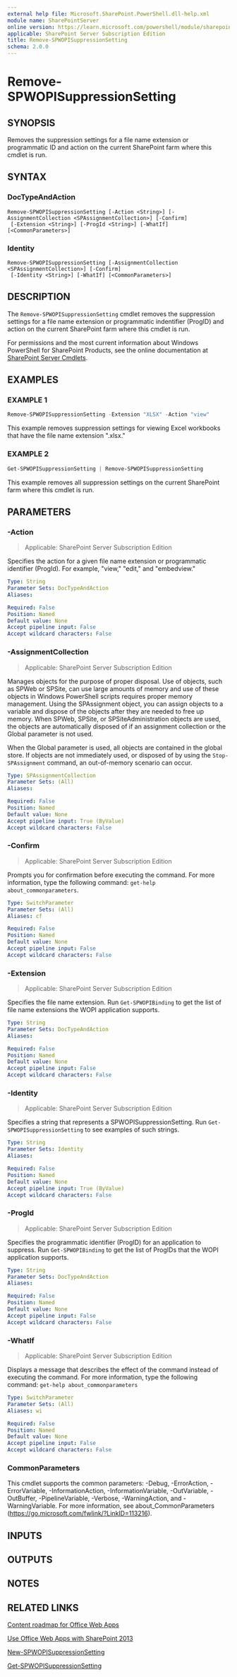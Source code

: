 ```yaml
---
external help file: Microsoft.SharePoint.PowerShell.dll-help.xml
module name: SharePointServer
online version: https://learn.microsoft.com/powershell/module/sharepoint-server/remove-spwopisuppressionsetting
applicable: SharePoint Server Subscription Edition
title: Remove-SPWOPISuppressionSetting
schema: 2.0.0
---
```


# Remove-SPWOPISuppressionSetting

## SYNOPSIS
Removes the suppression settings for a file name extension or programmatic ID and action on the current SharePoint farm where this cmdlet is run.

## SYNTAX

### DocTypeAndAction
```
Remove-SPWOPISuppressionSetting [-Action <String>] [-AssignmentCollection <SPAssignmentCollection>] [-Confirm]
 [-Extension <String>] [-ProgId <String>] [-WhatIf] [<CommonParameters>]
```

### Identity
```
Remove-SPWOPISuppressionSetting [-AssignmentCollection <SPAssignmentCollection>] [-Confirm]
 [-Identity <String>] [-WhatIf] [<CommonParameters>]
```

## DESCRIPTION
The `Remove-SPWOPISuppressionSetting` cmdlet removes the suppression settings for a file name extension or programmatic indentifier (ProgID) and action on the current SharePoint farm where this cmdlet is run.

For permissions and the most current information about Windows PowerShell for SharePoint Products, see the online documentation at [SharePoint Server Cmdlets](https://learn.microsoft.com/powershell/sharepoint/sharepoint-server/sharepoint-server-cmdlets).

## EXAMPLES

### EXAMPLE 1
```powershell
Remove-SPWOPISuppressionSetting -Extension "XLSX" -Action "view"
```

This example removes suppression settings for viewing Excel workbooks that have the file name extension ".xlsx."

### EXAMPLE 2
```powershell
Get-SPWOPISuppressionSetting | Remove-SPWOPISuppressionSetting
```

This example removes all suppression settings on the current SharePoint farm where this cmdlet is run.

## PARAMETERS

### -Action

> Applicable: SharePoint Server Subscription Edition

Specifies the action for a given file name extension or programmatic identifier (ProgId).
For example, "view," "edit," and "embedview."

```yaml
Type: String
Parameter Sets: DocTypeAndAction
Aliases:

Required: False
Position: Named
Default value: None
Accept pipeline input: False
Accept wildcard characters: False
```

### -AssignmentCollection

> Applicable: SharePoint Server Subscription Edition

Manages objects for the purpose of proper disposal.
Use of objects, such as SPWeb or SPSite, can use large amounts of memory and use of these objects in Windows PowerShell scripts requires proper memory management.
Using the SPAssignment object, you can assign objects to a variable and dispose of the objects after they are needed to free up memory.
When SPWeb, SPSite, or SPSiteAdministration objects are used, the objects are automatically disposed of if an assignment collection or the Global parameter is not used.

When the Global parameter is used, all objects are contained in the global store.
If objects are not immediately used, or disposed of by using the `Stop-SPAssignment` command, an out-of-memory scenario can occur.

```yaml
Type: SPAssignmentCollection
Parameter Sets: (All)
Aliases:

Required: False
Position: Named
Default value: None
Accept pipeline input: True (ByValue)
Accept wildcard characters: False
```

### -Confirm

> Applicable: SharePoint Server Subscription Edition

Prompts you for confirmation before executing the command.
For more information, type the following command: `get-help about_commonparameters`.

```yaml
Type: SwitchParameter
Parameter Sets: (All)
Aliases: cf

Required: False
Position: Named
Default value: None
Accept pipeline input: False
Accept wildcard characters: False
```

### -Extension

> Applicable: SharePoint Server Subscription Edition

Specifies the file name extension.
Run `Get-SPWOPIBinding` to get the list of file name extensions the WOPI application supports.

```yaml
Type: String
Parameter Sets: DocTypeAndAction
Aliases:

Required: False
Position: Named
Default value: None
Accept pipeline input: False
Accept wildcard characters: False
```

### -Identity

> Applicable: SharePoint Server Subscription Edition

Specifies a string that represents a SPWOPISuppressionSetting.
Run `Get-SPWOPISuppressionSetting` to see examples of such strings.

```yaml
Type: String
Parameter Sets: Identity
Aliases:

Required: False
Position: Named
Default value: None
Accept pipeline input: True (ByValue)
Accept wildcard characters: False
```

### -ProgId

> Applicable: SharePoint Server Subscription Edition

Specifies the programmatic identifier (ProgID) for an application to suppress.
Run `Get-SPWOPIBinding` to get the list of ProgIDs that the WOPI application supports.

```yaml
Type: String
Parameter Sets: DocTypeAndAction
Aliases:

Required: False
Position: Named
Default value: None
Accept pipeline input: False
Accept wildcard characters: False
```

### -WhatIf

> Applicable: SharePoint Server Subscription Edition

Displays a message that describes the effect of the command instead of executing the command.
For more information, type the following command: `get-help about_commonparameters`

```yaml
Type: SwitchParameter
Parameter Sets: (All)
Aliases: wi

Required: False
Position: Named
Default value: None
Accept pipeline input: False
Accept wildcard characters: False
```

### CommonParameters
This cmdlet supports the common parameters: -Debug, -ErrorAction, -ErrorVariable, -InformationAction, -InformationVariable, -OutVariable, -OutBuffer, -PipelineVariable, -Verbose, -WarningAction, and -WarningVariable. For more information, see about_CommonParameters (https://go.microsoft.com/fwlink/?LinkID=113216).

## INPUTS

## OUTPUTS

## NOTES

## RELATED LINKS

[Content roadmap for Office Web Apps]()

[Use Office Web Apps with SharePoint 2013]()

[New-SPWOPISuppressionSetting](New-SPWOPISuppressionSetting.md)

[Get-SPWOPISuppressionSetting](Get-SPWOPISuppressionSetting.md)
